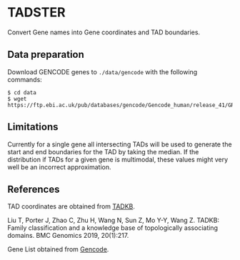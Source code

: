 # TADSTER

Convert Gene names into Gene coordinates and TAD boundaries.

## Data preparation

Download GENCODE genes to `./data/gencode` with the following commands:

```
$ cd data
$ wget https://ftp.ebi.ac.uk/pub/databases/gencode/Gencode_human/release_41/GRCh37_mapping/gencode.v41lift37.annotation.gtf.gz
```

## Limitations

Currently for a single gene all intersecting TADs will be used to generate the
start and end boundaries for the TAD by taking the median. If the distribution
if TADs for a given gene is multimodal, these values might very well be an
incorrect approximation.

## References

TAD coordinates are obtained from [TADKB](http://dna.cs.miami.edu/TADKB/).

  Liu T, Porter J, Zhao C, Zhu H, Wang N, Sun Z, Mo Y-Y, Wang Z. TADKB: Family classification and a knowledge base of topologically associating domains. BMC Genomics 2019, 20(1):217.

Gene List obtained from [Gencode](https://www.gencodegenes.org/human/release_41lift37.html).
